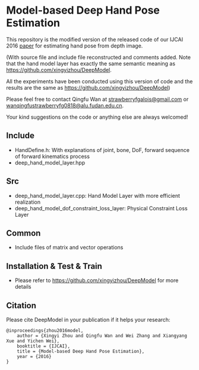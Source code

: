 # Model-based Deep Hand Pose Estimation
This repository is the modified version of the released code of our IJCAI 2016 [paper](http://xingyizhou.xyz/zhou2016model.pdf) for estimating hand pose from depth image.

(With source file and include file reconstructed and comments added. Note that the hand model layer has exactly the same semantic meaning as https://github.com/xingyizhou/DeepModel.

All the experiments have been conducted using this version of code and the results are the same as https://github.com/xingyizhou/DeepModel)

Please feel free to contact Qingfu Wan at strawberryfgalois@gmail.com or wanqingfustrawberryfg0818@alu.fudan.edu.cn.

Your kind suggestions on the code or anything else are always welcomed!

## Include
- HandDefine.h: With explanations of joint, bone, DoF, forward sequence of forward kinematics process
- deep_hand_model_layer.hpp

## Src
- deep_hand_model_layer.cpp: Hand Model Layer with more efficient realization
- deep_hand_model_dof_constraint_loss_layer: Physical Constraint Loss Layer

## Common
- Include files of matrix and vector operations

## Installation & Test & Train
- Please refer to https://github.com/xingyizhou/DeepModel for more details

## Citation

Please cite DeepModel in your publication if it helps your research:

    @inproceedings{zhou2016model,
        author = {Xingyi Zhou and Qingfu Wan and Wei Zhang and Xiangyang Xue and Yichen Wei},
        booktitle = {IJCAI},
        title = {Model-based Deep Hand Pose Estimation},
        year = {2016}
    }